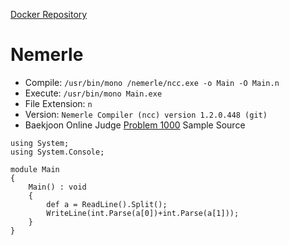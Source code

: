 [Docker Repository](https://registry.hub.docker.com/u/baekjoon/onlinejudge-nemerle)

# Nemerle

* Compile: `/usr/bin/mono /nemerle/ncc.exe -o Main -O Main.n`
* Execute: `/usr/bin/mono Main.exe`
* File Extension: `n`
* Version: `Nemerle Compiler (ncc) version 1.2.0.448 (git)`
* Baekjoon Online Judge [Problem 1000](https://www.acmicpc.net/problem/1000) Sample Source
````
using System;
using System.Console;
 
module Main
{
    Main() : void
    {
        def a = ReadLine().Split();
        WriteLine(int.Parse(a[0])+int.Parse(a[1]));
    }    
}
````



